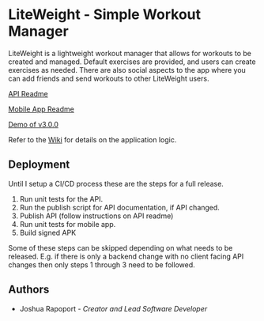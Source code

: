 # LiteWeight - Simple Workout Manager

LiteWeight is a lightweight workout manager that allows for workouts to be created and managed. Default exercises are provided, and users can create exercises as needed. There are also social aspects to the app where you can add friends and send workouts to other LiteWeight users.

[API Readme](api/README.md)

[Mobile App Readme](app/README.md)

[Demo of v3.0.0](https://youtu.be/eTNm_Hre1ns)

Refer to the [Wiki](https://github.com/joshrap67/LiteWeight/wiki) for details on the application logic.

## Deployment

Until I setup a CI/CD process these are the steps for a full release.

1. Run unit tests for the API.
2. Run the publish script for API documentation, if API changed.
3. Publish API (follow instructions on API readme)
4. Run unit tests for mobile app.
5. Build signed APK

Some of these steps can be skipped depending on what needs to be released. E.g. if there is only a backend change with no client facing API changes then only steps 1 through 3 need to be followed.

## Authors

- Joshua Rapoport - *Creator and Lead Software Developer*